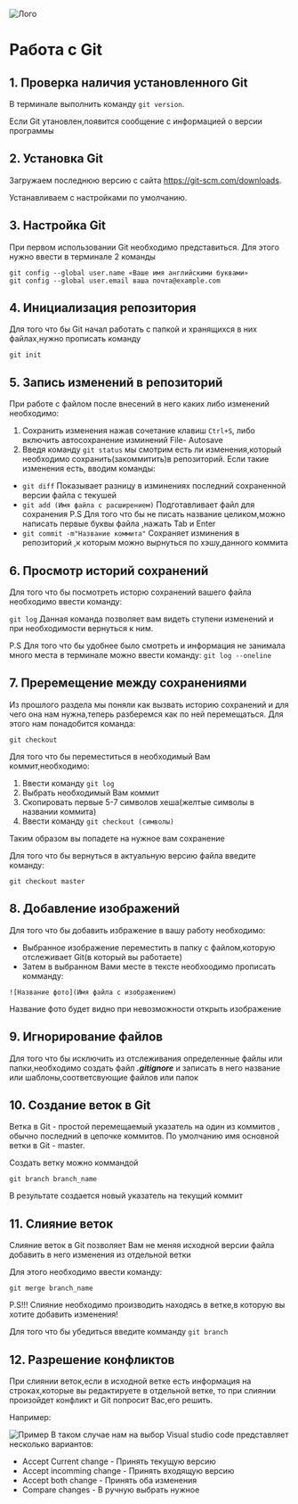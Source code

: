![Лого](Git-Logo-1788C.png)
# Работа с Git

## 1. Проверка наличия установленного Git
В терминале выполнить команду `git version`.

Если Git утановлен,появится сообщение с информацией о версии программы

## 2. Установка Git
Загружаем последнюю версию с сайта https://git-scm.com/downloads.

Устанавливаем с настройками по умолчанию.

## 3. Настройка Git
При первом использовании Git необходимо представиться. Для этого нужно ввести в терминале 2 команды 
```
git config --global user.name «Ваше имя английскими буквами»
git config --global user.email ваша почта@example.com
```
## 4. Инициализация репозитория
Для того что бы Git начал работать с папкой и хранящихся в них файлах,нужно прописать команду 
```
git init
```
## 5. Запись изменений в репозиторий

При работе  с файлом после внесений в него каких либо изменений необходимо:

1. Сохранить изменения нажав сочетание клавиш `Ctrl+S`, либо включить автосохранение изминений File- Autosave
2. Введя команду `git status` мы смотрим есть ли изменения,который необходимо сохранить(закоммитить)в репозиторий. Если такие изменения есть, вводим команды:
* `git diff` Показывает разницу в изминениях последний сохраненной версии файла с текушей
* `git add (Имя файла с расширением)` Подготавливает файл для сохранения P.S Для того что бы не писать название целиком,можно написать первые буквы файла ,нажать Tab и Enter
* `git commit -m"Название коммита"` Сохраняет изминения в репозиторий ,к которым можно вырнуться по хэшу,данного коммита
## 6. Просмотр историй сохранений 

Для того что бы посмотреть исторю сохранений вашего файла необходимо ввести команду:

`git log` Данная команда позволяет вам видеть ступени изменений и при необходимости вернуться к ним.

P.S Для того что бы удобнее было смотреть и информация не занимала много места в терминале можно ввести команду: `git log --oneline` 
## 7. Преремещение между сохранениями 

Из прошлого раздела мы поняли как вызвать историю сохранений и для чего она нам нужна,теперь разберемся как по ней перемещаться. Для этого нам понадобится команда: 

`git checkout` 

Для того что бы переместиться в необходимый Вам коммит,необходимо:
1. Ввести команду `git log`
2. Выбрать необходимый Вам коммит
3. Скопировать первые 5-7 символов хеша(желтые символы в названии коммита)
4. Ввести команду `git checkout (символы)`

Таким образом вы попадете на нужное вам сохранение

Для того что бы вернуться в актуальную версию файла введите команду:

`git checkout master` 

## 8. Добавление изображений
Для того что бы добавить избражение в вашу работу необходимо:
* Выбранное изображение переместить в папку с файлом,которую отслеживает Git(в который вы работаете)
* Затем в выбранном Вами месте в тексте необхоодимо прописать комманду:

`![Название фото](Имя файла с изображением)`

Название фото будет видно при невозможности открыть изображение

## 9. Игнорирование файлов

Для того что бы исключить из отслеживания определенные файлы или папки,необходимо создать файл ***.gitignore*** и записать в него название или шаблоны,соответсвующие  файлов или папок

## 10. Создание веток в Git
Ветка в Git - простой перемещаемый указатель на один из коммитов , обычно последний в цепочке коммитов. 
По умолчанию имя основной ветки в Git - master.

Создать ветку можно коммандой 
```
git branch branch_name 
``` 
В результате создается новый указатель на текущий коммит 

## 11. Слияние веток

Слияние веток в Git позволяет Вам не меняя исходной версии файла добавить в него изменения из отдельной ветки

Для этого необходимо ввести команду:

`git merge branch_name`

P.S!!! Слияние необходимо производить находясь в ветке,в которую вы хотите добавить изменения!

Для того что бы убедиться введите комманду `git branch`

## 12. Разрешение конфликтов 

При слиянии веток,если в исходной ветке есть информация на строках,которые вы редактируете в отдельной ветке, то при слиянии произойдет конфликт и Git попросит Вас,его решить.

Например:

![Пример](Example.png)
В таком случае нам на выбор Visual studio code представляет несколько вариантов:
* Accept Current change - Принять текущую версию
* Ассеpt incomming change - Принять входящую версию
* Accept both change - Принять оба изменения 
* Compare changes - В ручную выбрать нужное 

